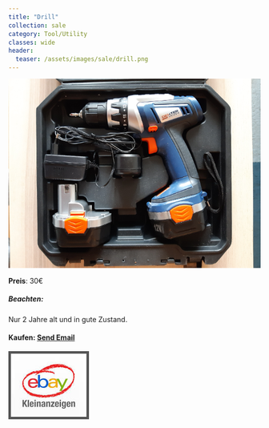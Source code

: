 ```yaml
---
title: "Drill"
collection: sale
category: Tool/Utility
classes: wide
header: 
  teaser: /assets/images/sale/drill.png
---
```




<a href="">
  <img src="/assets/images/sale/drill.png" alt="Drill">
</a>

**Preis**: 30€

##### Beachten:
Nur 2 Jahre alt und in gute Zustand.

#### Kaufen: <a href = "mailto:digitaldasler@gmail.com?subject=Drill">Send Email</a>

<a href="">
  <img src="/assets/images/ebay.png" alt="Ebay Kleinanzeigen" style="border: 5px solid #555">
</a>

